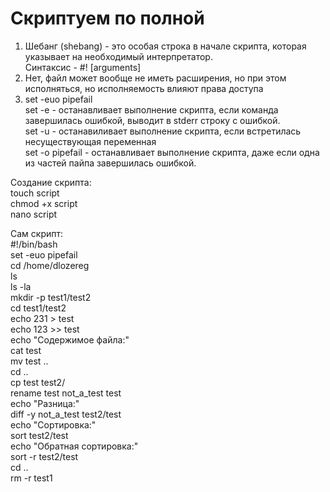 # Скриптуем по полной

1. Шебанг (shebang) - это особая строка в начале скрипта, которая указывает на необходимый интерпретатор.  
Синтаксис - #!<interpreter> [arguments]
2. Нет, файл может вообще не иметь расширения, но при этом исполняться, но исполняемость влияют права доступа
3. set -euo pipefail  
set -e - останавливает выполнение скрипта, если команда завершилась ошибкой, выводит в stderr строку с ошибкой.  
set -u - останавиливает выполнение скрипта, если встретилась несуществующая переменная  
set -o pipefail - останавливает выполнение скрипта, даже если одна из частей пайпа завершилась ошибкой.  

Создание скрипта:  
touch script  
chmod +x script  
nano script  

Сам скрипт:  
#!/bin/bash  
set -euo pipefail  
cd /home/dlozereg  
ls  
ls -la  
mkdir -p test1/test2  
cd test1/test2  
echo 231 > test  
echo 123 >> test  
echo "Содержимое файла:"  
cat test  
mv test ..  
cd ..  
cp test test2/  
rename test not_a_test test  
echo "Разница:"  
diff -y not_a_test test2/test  
echo "Сортировка:"  
sort test2/test  
echo "Обратная сортировка:"  
sort -r test2/test  
cd ..  
rm -r test1
